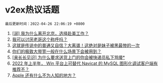 # v2ex热议话题

`最后更新时间：2022-04-26 22:06:19 +0800`

1. [[润] 我为什么离开北京，选择赴美工作？](https://www.v2ex.com/t/849299)
1. [我可以讨厌老哥这个称呼吗？](https://www.v2ex.com/t/849258)
1. [这就是传说中的普通又自信？大离谱！这绝对是妹子被黑最惨的一次](https://www.v2ex.com/t/849388)
1. [你们的极致大带宽一般在什么场景下会被用到？](https://www.v2ex.com/t/849263)
1. [[来长长见识] 为什么要求送货上门的你会被快递员私下骂傻*](https://www.v2ex.com/t/849267)
1. [2022 年上半年， Win 平台上可替代 Navicat 的 MySQL 图形化调试客户端有推荐不？](https://www.v2ex.com/t/849259)
1. [Apple 还有什么不为人知的地方？](https://www.v2ex.com/t/849270)

